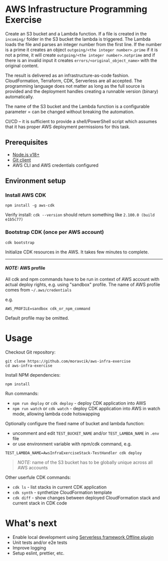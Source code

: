 # AWS Infrastructure Programming Exercise

Create an S3 bucket and a Lambda function. If a file is created in the `incoming/` folder in the S3 bucket
the lambda is triggered. The Lambda loads the file and parses an integer number from the first line. If
the number is a prime it creates an object `outgoing/<the integer number>.prime` if it is not a prime, it
will create `outgoing/<the integer number>.notprime` and if there is an invalid input it creates
`errors/<original_object_name>` with the original content.

The result is delivered as an infrastructure-as-code fashion. CloudFormation, Terraform, CDK,
Serverless are all accepted. The programming language does not matter as long as the full source is
provided and the deployment handles creating a runnable version (binary) automatically.

The name of the S3 bucket and the Lambda function is a configurable parameter = can be changed
without breaking the automation.

CI/CD – it is sufficient to provide a shell/PowerShell script which assumes that it has proper AWS
deployment permissions for this task.

## Prerequisites
- [Node.js v18+](https://nodejs.org/)
- [Git client](https://git-scm.com/downloads)
- AWS CLI and AWS credentials configured

## Environment setup
### Install AWS CDK
```
npm install -g aws-cdk
```
Verify install: `cdk --version` should return something like `2.100.0 (build e1b5c77)`

### Bootstrap CDK (once per AWS account)
```
cdk bootstrap
```
Initialize CDK resources in the AWS. It takes few minutes to complete.

---
#### _NOTE:_ AWS profile
All cdk and npm commands have to be run in context of AWS account with actual deploy rights, e.g. using "sandbox" profile.
The name of AWS profile comes from `~/.aws/credentials`

e.g.
```
AWS_PROFILE=sandbox cdk_or_npm_command
```

Default profile may be omitted.

# Usage

Checkout Git repository:
```
git clone https://github.com/moravcik/aws-infra-exercise
cd aws-infra-exercise
```
Install NPM dependencies:
```
npm install
```

Run commands:
- `npm run deploy` or `cdk deploy` - deploy CDK application into AWS
- `npm run watch` or `cdk watch` - deploy CDK application into AWS in watch mode, allowing lambda code hotswapping

Optionally configure the fixed name of bucket and lambda function:
- uncomment and edit `TEST_BUCKET_NAME` and/or `TEST_LAMBDA_NAME` in `.env` file
- or use environment variable with npm/cdk command, e.g.
```
TEST_LAMBDA_NAME=AwsInfraExerciseStack-TestHandler cdk deploy
```

> _NOTE:_ name of the S3 bucket has to be globally unique across all AWS accounts

Other userfule CDK commands:
- `cdk ls` - list stacks in current CDK application
- `cdk synth` - synthetize CloudFormation template
- `cdk diff` - show changes between deployed CloudFormation stack and current stack in CDK code

# What's next
- Enable local development using [Serverless framework Offline plugin](https://www.serverless.com/plugins/serverless-offline)
- Unit tests and/or e2e tests
- Improve logging
- Setup eslint, prettier, etc.